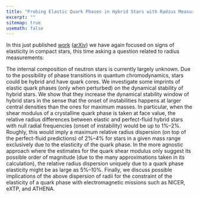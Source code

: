 ```yaml
---
title: "Probing Elastic Quark Phases in Hybrid Stars with Radius Measurements" 
excerpt: ""
sitemap: true
usemath: false  
---
```


In this just published [work](https://iopscience.iop.org/article/10.3847/1538-4357/abe633) ([arXiv](https://arxiv.org/abs/2011.06361)) we have again focused on signs of elasticity in compact stars, this time asking a question related to radius measurements:  

The internal composition of neutron stars is currently largely unknown. Due to the possibility of phase transitions in quantum chromodynamics, stars could be hybrid and have quark cores. We investigate some imprints of elastic quark phases (only when perturbed) on the dynamical stability of hybrid stars. We show that they increase the dynamical stability window of hybrid stars in the sense that the onset of instabilities happens at larger central densities than the ones for maximum masses. In particular, when the shear modulus of a crystalline quark phase is taken at face value, the relative radius differences between elastic and perfect-fluid hybrid stars with null radial frequencies (onset of instability) would be up to 1%–2%. Roughly, this would imply a maximum relative radius dispersion (on top of the perfect-fluid predictions) of 2%–4% for stars in a given mass range exclusively due to the elasticity of the quark phase. In the more agnostic approach where the estimates for the quark shear modulus only suggest its possible order of magnitude (due to the many approximations taken in its calculation), the relative radius dispersion uniquely due to a quark phase elasticity might be as large as 5%–10%. Finally, we discuss possible implications of the above dispersion of radii for the constraint of the elasticity of a quark phase with electromagnetic missions such as NICER, eXTP, and ATHENA.

